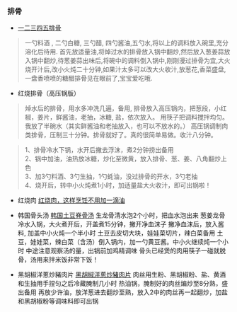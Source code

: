 ### 排骨

- [一二三四五排骨](https://www.youtube.com/watch?v=I-8q4RjIMEc)
> 一勺料酒 , 二勺白糖, 三勺醋, 四勺酱油,五勺水,将以上的调料放入碗里,充分溶化后待用.
> 首先放适量油,将焯过水的排骨放入锅中翻炒,然后放入葱姜蒜放入锅中翻炒,待葱姜蒜出味后,将碗中的调料倒入锅中,刚刚漫过排骨为宜,大火烧开汁后,改小火炖二十分钟,如果汁太多可以改大火收汁,放葱花,香菜盛盘,一盘香喷喷的糖醋排骨见在眼前了,宝宝爱吃哦.

- 红烧排骨（高压锅版）
> 焯水后的排骨，用水多冲洗几遍，备用, 排骨放入高压锅内，把葱段，小红椒，姜片，鲜酱油，老抽，冰糖, 盐，依次放入。
   用筷子把调料搅拌均匀。我放了半碗水（其实鲜酱油和老抽放入，也可以不放水的。）
   高压锅调制肉类排骨，压制三十分钟。排骨就好了。真的很简单易做。收汁八分钟。

>	1、排骨冷水下锅，水开后撇去浮沫，煮2分钟捞出备用  
	   2、锅中加油，油热放冰糖，炒化至微黄，放入排骨、葱、姜、八角翻炒上色  
	   3、加3勺料酒、3勺生抽，1勺蚝油，没过排骨的开水，3勺老抽  
	   4、烧开后，转中小火炖煮1小时，加适量盐大火收汁，即可出锅啦！

* 红烧肉
	[红烧肉，这样烹饪不用加一滴油](https://www.youtube.com/watch?v=Bh7FjZ-W1IM)

* 韩国骨头汤 
	[韩国土豆脊骨汤](https://www.youtube.com/watch?v=NVGBVIrwMzI)
	生龙骨清水泡2个小时，把血水泡出来
	葱姜龙骨冷水入锅，大火煮开后，开盖煮15分钟，撇开净血沫子
	撇净血沫后，放入酱料, 加盖中小火炖一个半小时
	土豆去皮切大块，娃娃菜切片，辣白菜备用
	土豆，娃娃菜，辣白菜（含汤）倒入锅内，加一勺黄豆酱。中小火继续炖一个小时
	中途注意观察汤的量，出锅前加鸡精调味
	骨头已经煲的肉用筷子一碰就脱骨，汤用来拌米饭非常下饭！

* 黑胡椒洋蔥炒豬肉片
	[黑胡椒洋蔥炒豬肉片](https://www.youtube.com/watch?v=NOLvArHk8qI)
	肉丝用生粉、黑胡椒粉、盐、黄酒和生抽用手捏匀之后冷藏腌制几小时
	热油锅，腌制好的肉丝煸炒至8分熟，盛出备用
	再放少许油，放洋葱进去翻炒至熟，放入2中的肉丝再一起翻炒，加盐和黑胡椒粉等调味料即可出锅